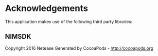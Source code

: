 # Acknowledgements
This application makes use of the following third party libraries:

## NIMSDK

Copyright 2016 Netease 
Generated by CocoaPods - http://cocoapods.org
